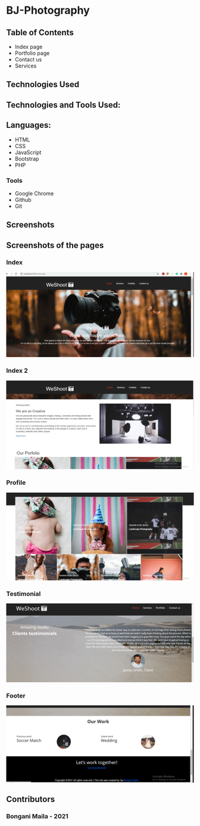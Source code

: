 # BJ-Photography


 

## Table of Contents

- Index page
- Portfolio page
- Contact us
- Services



## Technologies Used

## Technologies and Tools Used:

## Languages:

- HTML
- CSS
- JavaScript
- Bootstrap
- PHP



### Tools

- Google Chrome
- Github
- Git


## Screenshots
## Screenshots of the pages

### Index
![](https://github.com/BonganiMaila/BJ-Photography/blob/main/BJ-Photography/screenshots/index.png)

### Index 2
![](https://github.com/BonganiMaila/BJ-Photography/blob/main/BJ-Photography/screenshots/index2.png)

### Profile
![](https://github.com/BonganiMaila/BJ-Photography/blob/main/BJ-Photography/screenshots/profile.png)

### Testimonial
![](https://github.com/BonganiMaila/BJ-Photography/blob/main/BJ-Photography/screenshots/testimonial.png)

### Footer
![](https://github.com/BonganiMaila/BJ-Photography/blob/main/BJ-Photography/screenshots/footer.png)


## Contributors

### Bongani Maila - 2021

